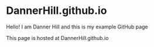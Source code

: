 # DannerHill.github.io
Hello! I am Danner Hill and this is my example GitHub page

This page is hosted at DannerHill.github.io

